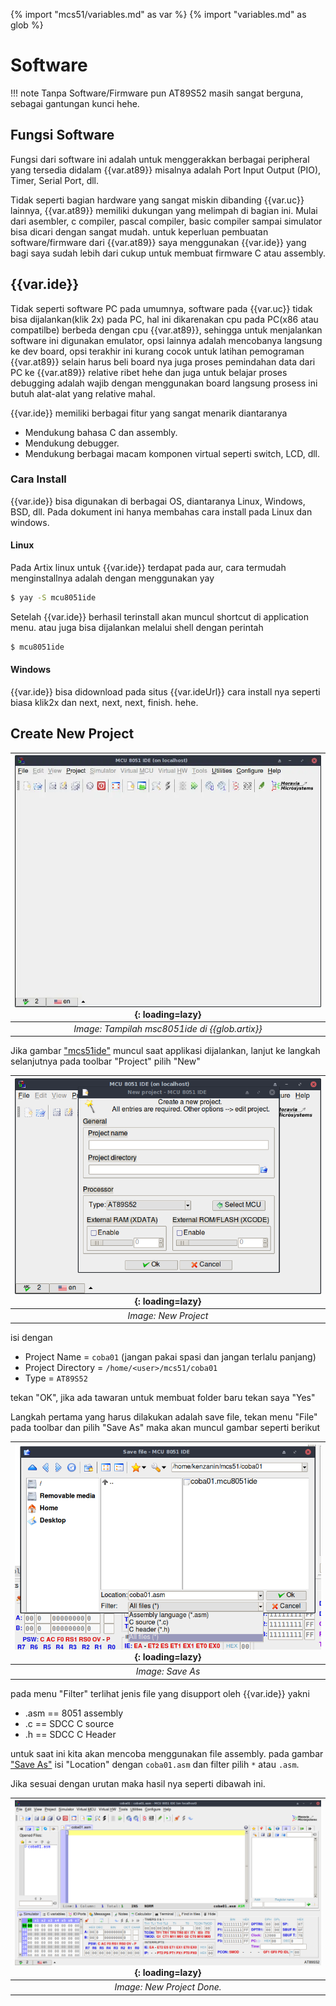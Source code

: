 {% import "mcs51/variables.md" as var %}
{% import "variables.md" as glob %}

# Software

!!! note
Tanpa Software/Firmware pun AT89S52 masih sangat berguna, sebagai gantungan kunci hehe.

## Fungsi Software

Fungsi dari software ini adalah untuk menggerakkan berbagai peripheral yang tersedia didalam {{var.at89}} misalnya adalah Port Input Output (PIO), Timer, Serial Port, dll. 

Tidak seperti bagian hardware yang sangat miskin dibanding {{var.uc}} lainnya, {{var.at89}} memiliki dukungan yang melimpah di bagian ini. Mulai dari asembler, c compiler, pascal compiler, basic compiler sampai simulator bisa dicari dengan sangat mudah. untuk keperluan pembuatan software/firmware dari {{var.at89}} saya menggunakan {{var.ide}} yang bagi saya sudah lebih dari cukup untuk membuat firmware C atau assembly.

## {{var.ide}}

Tidak seperti software PC pada umumnya, software pada {{var.uc}} tidak bisa dijalankan(klik 2x) pada PC, hal ini dikarenakan cpu pada PC(x86 atau compatilbe) berbeda dengan cpu {{var.at89}}, sehingga untuk menjalankan software ini digunakan emulator, opsi lainnya adalah mencobanya langsung ke dev board, opsi terakhir ini kurang cocok untuk latihan pemograman {{var.at89}} selain harus beli board nya juga proses pemindahan data dari PC ke {{var.at89}} relative ribet hehe dan juga untuk belajar proses debugging adalah wajib dengan menggunakan board langsung prosess ini butuh alat-alat yang relative mahal.

{{var.ide}} memiliki berbagai fitur yang sangat menarik diantaranya

- Mendukung bahasa C dan assembly.
- Mendukung debugger.
- Mendukung berbagai macam komponen virtual seperti switch, LCD, dll.

### Cara Install

{{var.ide}} bisa digunakan di berbagai OS, diantaranya Linux, Windows, BSD, dll. Pada dokument ini hanya membahas cara install pada Linux dan windows.

#### Linux

Pada Artix linux untuk {{var.ide}} terdapat pada aur, cara termudah menginstallnya adalah dengan menggunakan yay

```bash
$ yay -S mcu8051ide
```

Setelah {{var.ide}} berhasil terinstall akan muncul shortcut di application menu. atau juga bisa dijalankan melalui shell dengan perintah

```bash
$ mcu8051ide
```

#### Windows

{{var.ide}} bisa didownload pada situs {{var.ideUrl}} cara install nya seperti biasa klik2x dan next, next, next, finish. hehe.

## Create New Project
| <a name="image1"></a> !["1"](img/mcs8051ide.webp){: loading=lazy} |
|:--:|
| *Image: Tampilah msc8051ide di {{glob.artix}}* |

Jika gambar ["mcs51ide"](#image1) muncul saat applikasi dijalankan, lanjut ke langkah selanjutnya pada toolbar "Project" pilih "New"

| <a name="image2" ></a> ![2](img/mcs8051ide-newProject.webp){: loading=lazy}|
|:--:|
|*Image: New Project*|

isi dengan

* Project Name = `coba01` (jangan pakai spasi dan jangan terlalu panjang)
* Project Directory = `/home/<user>/mcs51/coba01`
* Type = `AT89S52`

tekan "OK", jika ada tawaran untuk membuat folder baru tekan saya "Yes"

Langkah pertama yang harus dilakukan adalah save file, tekan menu "File" pada toolbar dan pilih "Save As" maka akan muncul gambar seperti berikut

| <a name="image3" ></a> ![3](img/mcs8051ide-saveAs.webp){: loading=lazy}|
|:--:|
|*Image: Save As*|

pada menu "Filter" terlihat jenis file yang disupport oleh {{var.ide}} yakni

* .asm == 8051 assembly
* .c == SDCC C source 
* .h == SDCC C Header

untuk saat ini kita akan mencoba menggunakan file assembly. pada gambar ["Save As"](#image3) isi "Location" dengan `coba01.asm` dan filter pilih `*` atau `.asm`.

Jika sesuai dengan urutan maka hasil nya seperti dibawah ini.

| <a name="image4" ></a> ![3](img/mcs8051ide-newProjectDone.webp){: loading=lazy}|
|:--:|
|*Image: New Project Done.*|
